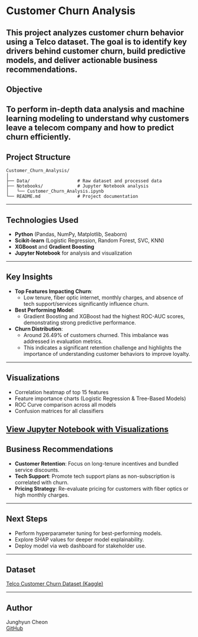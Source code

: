 # Customer Churn Analysis
This project analyzes customer churn behavior using a Telco dataset. The goal is to identify key drivers behind customer churn, build predictive models, and deliver actionable business recommendations.
---
## Objective

To perform in-depth data analysis and machine learning modeling to understand why customers leave a telecom company and how to predict churn efficiently.
---
## Project Structure
```
Customer_Churn_Analysis/
│
├── Data/                  # Raw dataset and processed data
├── Notebooks/             # Jupyter Notebook analysis
│   └── Customer_Churn_Analysis.ipynb
└── README.md              # Project documentation
```
---

## Technologies Used
- **Python** (Pandas, NumPy, Matplotlib, Seaborn)
- **Scikit-learn** (Logistic Regression, Random Forest, SVC, KNN)
- **XGBoost** and **Gradient Boosting**
- **Jupyter Notebook** for analysis and visualization

---

## Key Insights

- **Top Features Impacting Churn**:
  - Low tenure, fiber optic internet, monthly charges, and absence of tech support/services significantly influence churn.
- **Best Performing Model**:
  - Gradient Boosting and XGBoost had the highest ROC-AUC scores, demonstrating strong predictive performance.
- **Churn Distribution**:
  - Around 26.49% of customers churned. This imbalance was addressed in evaluation metrics.
  - This indicates a significant retention challenge and highlights the importance of understanding customer behaviors to improve loyalty.

---

## Visualizations

- Correlation heatmap of top 15 features
- Feature importance charts (Logistic Regression & Tree-Based Models)
- ROC Curve comparison across all models
- Confusion matrices for all classifiers

**[View Jupyter Notebook with Visualizations](https://github.com/FEWDTC/Customer_Churn_Analysis/blob/main/Notebooks/Customer_Churn_Analysis.ipynb)**
---

## Business Recommendations

- **Customer Retention**: Focus on long-tenure incentives and bundled service discounts.
- **Tech Support**: Promote tech support plans as non-subscription is correlated with churn.
- **Pricing Strategy**: Re-evaluate pricing for customers with fiber optics or high monthly charges.

---

## Next Steps

- Perform hyperparameter tuning for best-performing models.
- Explore SHAP values for deeper model explainability.
- Deploy model via web dashboard for stakeholder use.

---

## Dataset

[Telco Customer Churn Dataset (Kaggle)](https://www.kaggle.com/datasets/blastchar/telco-customer-churn)

---

## Author

Junghyun Cheon  
[GitHub](https://github.com/FEWDTC)


